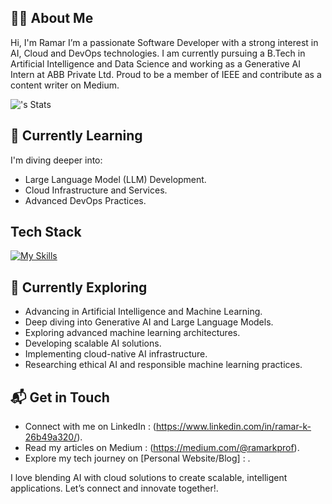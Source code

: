 ## 👨‍💻 About Me
Hi, I'm Ramar
I’m a passionate Software Developer with a strong interest in AI, Cloud and DevOps technologies. I am currently pursuing a B.Tech in Artificial Intelligence and Data Science and working as a Generative AI Intern at ABB Private Ltd. Proud to be a member of IEEE and contribute as a content writer on Medium.

![<username>'s Stats](https://github-readme-stats.vercel.app/api?username=<username>&theme=vue-dark&show_icons=true&hide_border=true&count_private=true)

## 🌱 Currently Learning
I'm diving deeper into:
- Large Language Model (LLM) Development.
- Cloud Infrastructure and Services.
- Advanced DevOps Practices.

## Tech Stack
[![My Skills](https://skillicons.dev/icons?i=aws,django,docker,git,jenkins,kubernetes,linux)](https://skillicons.dev)

## 🚀 Currently Exploring 
- Advancing in Artificial Intelligence and Machine Learning.
- Deep diving into Generative AI and Large Language Models.
- Exploring advanced machine learning architectures.
- Developing scalable AI solutions.
- Implementing cloud-native AI infrastructure.
- Researching ethical AI and responsible machine learning practices.

## 📬 Get in Touch

- Connect with me on LinkedIn : (https://www.linkedin.com/in/ramar-k-26b49a320/).
- Read my articles on Medium : (https://medium.com/@ramarkprof).
- Explore my tech journey on [Personal Website/Blog] : .

I love blending AI with cloud solutions to create scalable, intelligent applications. Let’s connect and innovate together!.


